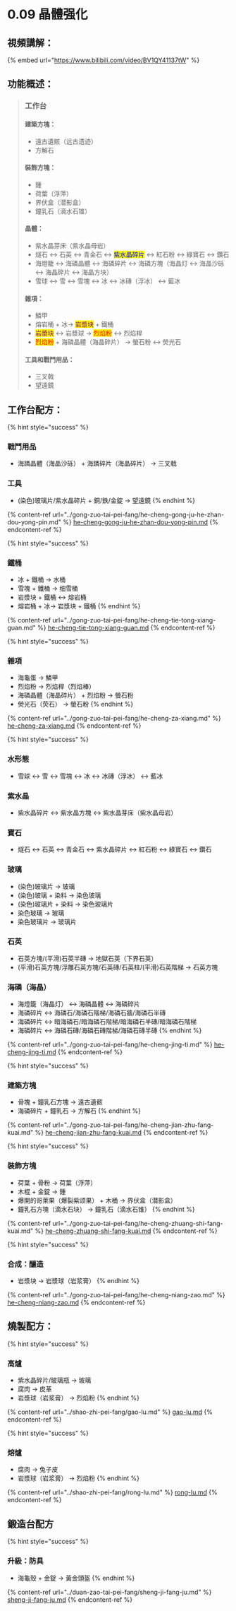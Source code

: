 # 0.09 晶體强化

## 視頻講解：

{% embed url="https://www.bilibili.com/video/BV1QY41137tW" %}

## 功能概述：

> ### **工作台**
>
> #### 建築方塊：
>
> * 遠古遺骸（远古遗迹）
> * 方解石
>
> #### 裝飾方塊：
>
> * 鍾
> * 荷葉（浮萍）
> * 界伏盒（潜影盒）
> * 鐘乳石（滴水石锥）
>
> #### 晶體：
>
> * 紫水晶芽床（紫水晶母岩）
> * 燧石 ↔ 石英 ↔ 青金石 ↔ <mark style="color:blue;">紫水晶碎片</mark> ↔ 紅石粉 ↔ 綠寶石 ↔ 鑽石
> * 海燈籠 ↔ 海磷晶體 ↔ 海磷碎片 ↔ 海磷方塊（海晶灯 ↔ 海晶沙砾 ↔ 海晶碎片 ↔ 海晶方块）
> * 雪球 ↔ 雪 ↔ 雪塊 ↔ 冰 ↔ 冰磚（浮冰） ↔ 藍冰
>
> #### 雜項：
>
> * 鱗甲
> * 熔岩桶 + 冰→ <mark style="color:purple;">岩漿块</mark> + 鐵桶
> * <mark style="color:purple;">岩漿块</mark> ↔ 岩漿球 → <mark style="color:red;">烈焰粉</mark> ↔ 烈焰桿
> * <mark style="color:red;">烈焰粉</mark> + 海磷晶體（海晶碎片） → 螢石粉 ↔ 熒光石
>
> #### 工具和戰鬥用品：
>
> * 三叉戟
> * 望遠鏡

## 工作台配方：

{% hint style="success" %}
### 戰鬥用品

* 海蹸晶體（海晶沙砾） + 海蹸碎片（海晶碎片） → 三叉戟

### 工具

* (染色)玻璃片/紫水晶碎片 + 銅/鉄/金錠 → 望遠鏡
{% endhint %}

{% content-ref url="../gong-zuo-tai-pei-fang/he-cheng-gong-ju-he-zhan-dou-yong-pin.md" %}
[he-cheng-gong-ju-he-zhan-dou-yong-pin.md](../gong-zuo-tai-pei-fang/he-cheng-gong-ju-he-zhan-dou-yong-pin.md)
{% endcontent-ref %}

{% hint style="success" %}
### 鐵桶

* 冰 + 鐵桶 → 水桶
* 雪塊 + 鐵桶 → 细雪桶
* 岩漿块 + 鐵桶  ↔  熔岩桶
* 熔岩桶 + 冰→ 岩漿块 + 鐵桶
{% endhint %}

{% content-ref url="../gong-zuo-tai-pei-fang/he-cheng-tie-tong-xiang-guan.md" %}
[he-cheng-tie-tong-xiang-guan.md](../gong-zuo-tai-pei-fang/he-cheng-tie-tong-xiang-guan.md)
{% endcontent-ref %}

{% hint style="success" %}
### 雜項

* 海龜蛋 → 鱗甲
* 烈焰粉 → 烈焰桿（烈焰棒）
* 海磷晶體（海晶碎片） + 烈焰粉 → 螢石粉
* 熒光石（荧石） → 螢石粉
{% endhint %}

{% content-ref url="../gong-zuo-tai-pei-fang/he-cheng-za-xiang.md" %}
[he-cheng-za-xiang.md](../gong-zuo-tai-pei-fang/he-cheng-za-xiang.md)
{% endcontent-ref %}

{% hint style="success" %}
### 水形態

* 雪球 ↔ 雪 ↔ 雪塊 ↔ 冰 ↔ 冰磚（浮冰） ↔ 藍冰

### 紫水晶

* 紫水晶碎片 ↔ 紫水晶方塊 ↔ 紫水晶芽床（紫水晶母岩）

### 寶石

* 燧石 ↔ 石英 ↔ 青金石 ↔ 紫水晶碎片 ↔ 紅石粉 ↔ 綠寶石 ↔ 鑽石

### 玻璃

* (染色)玻璃片 → 玻璃
* (染色)玻璃 + 染料 → 染色玻璃
* (染色)玻璃片 + 染料 → 染色玻璃片
* 染色玻璃 → 玻璃
* 染色玻璃片 → 玻璃片

### 石英

* 石英方塊/(平滑)石英半磚 → 地獄石英（下界石英）
* (平滑)石英方塊/浮雕石英方塊/石英磚/石英柱/(平滑)石英階梯 → 石英方塊

### 海磷（海晶）

* 海燈籠（海晶灯） ↔ 海磷晶體 ↔ 海磷碎片
* 海磷碎片 ↔ 海磷石/海磷石階梯/海磷石牆/海磷石半磚
* 海磷碎片 ↔ 暗海磷石/暗海磷石階梯/暗海磷石半磚/暗海磷石階梯
* 海磷碎片 ↔ 海磷石磚/海磷石磚階梯/海磷石磚半磚
{% endhint %}

{% content-ref url="../gong-zuo-tai-pei-fang/he-cheng-jing-ti.md" %}
[he-cheng-jing-ti.md](../gong-zuo-tai-pei-fang/he-cheng-jing-ti.md)
{% endcontent-ref %}

{% hint style="success" %}
### 建築方塊

* 骨塊 + 鐘乳石方塊 → 遠古遺骸
* 海磷碎片 + 鐘乳石 → 方解石
{% endhint %}

{% content-ref url="../gong-zuo-tai-pei-fang/he-cheng-jian-zhu-fang-kuai.md" %}
[he-cheng-jian-zhu-fang-kuai.md](../gong-zuo-tai-pei-fang/he-cheng-jian-zhu-fang-kuai.md)
{% endcontent-ref %}

{% hint style="success" %}
### 裝飾方塊

* 荷葉 + 骨粉 → 荷葉（浮萍）
* 木棍 + 金錠 → 鍾
* 爆開的哥萊果（爆裂紫颂果） + 木桶 → 界伏盒（潜影盒）
* 鐘乳石方塊（滴水石块） → 鐘乳石（滴水石锥）
{% endhint %}

{% content-ref url="../gong-zuo-tai-pei-fang/he-cheng-zhuang-shi-fang-kuai.md" %}
[he-cheng-zhuang-shi-fang-kuai.md](../gong-zuo-tai-pei-fang/he-cheng-zhuang-shi-fang-kuai.md)
{% endcontent-ref %}

{% hint style="success" %}
### 合成：釀造

* 岩漿块 → 岩漿球（岩浆膏）
{% endhint %}

{% content-ref url="../gong-zuo-tai-pei-fang/he-cheng-niang-zao.md" %}
[he-cheng-niang-zao.md](../gong-zuo-tai-pei-fang/he-cheng-niang-zao.md)
{% endcontent-ref %}

## 燒製配方：

{% hint style="success" %}
### 高爐

* 紫水晶碎片/玻璃瓶 → 玻璃
* 腐肉 → 皮革
* 岩漿球（岩浆膏） → 烈焰粉
{% endhint %}

{% content-ref url="../shao-zhi-pei-fang/gao-lu.md" %}
[gao-lu.md](../shao-zhi-pei-fang/gao-lu.md)
{% endcontent-ref %}

{% hint style="success" %}
### 熔爐

* 腐肉 → 兔子皮
* 岩漿球（岩浆膏） → 烈焰粉
{% endhint %}

{% content-ref url="../shao-zhi-pei-fang/rong-lu.md" %}
[rong-lu.md](../shao-zhi-pei-fang/rong-lu.md)
{% endcontent-ref %}

## 鍛造台配方

{% hint style="success" %}
### 升級：防具

* 海龜殼 + 金錠 → 黃金頭盔
{% endhint %}

{% content-ref url="../duan-zao-tai-pei-fang/sheng-ji-fang-ju.md" %}
[sheng-ji-fang-ju.md](../duan-zao-tai-pei-fang/sheng-ji-fang-ju.md)
{% endcontent-ref %}

